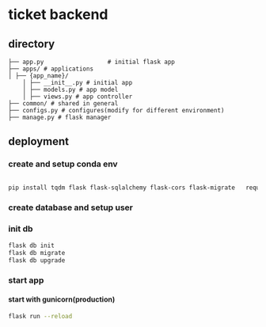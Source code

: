 # ticket backend


## directory

```
├── app.py                  # initial flask app 
├── apps/ # applications 
│ ├── {app_name}/           
    │ ├── __init__.py # initial app
    │ ├── models.py # app model
    │ ├── views.py # app controller
├── common/ # shared in general 
├── configs.py # configures(modify for different environment)
├── manage.py # flask manager
```

## deployment



### create and setup conda env

```sh

pip install tqdm flask flask-sqlalchemy flask-cors flask-migrate   requests  flask-jwt-extended  psycopg2-binary pymysql
```




### create database and setup user



### init db

```sh
flask db init
flask db migrate
flask db upgrade
```

### start app

#### start with gunicorn(production)



```sh
flask run --reload
```
